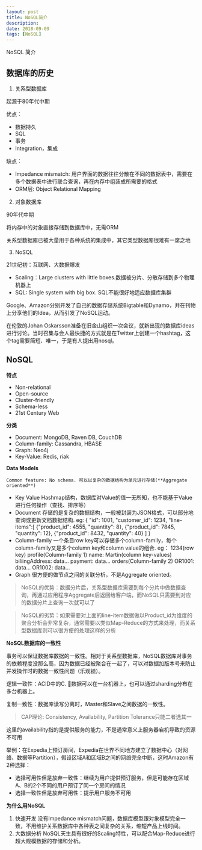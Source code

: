 ```yaml
---
layout: post
title: NoSQL简介
description: 
date: 2018-09-09
tags: [NoSQL]
---
```


NoSQL 简介

<!-- more -->

## 数据库的历史

1. 关系型数据库

起源于80年代中期

优点：
- 数据持久
- SQL
- 事务
- Integration，集成

缺点：
- Impedance mismatch: 用户界面的数据往往分散在不同的数据表中，需要在多个数据表中进行联合查询，再在内存中组装成所需要的格式
- ORM层: Object Relational Mapping

2. 对象数据库

90年代中期

将内存中的对象直接存储到数据库中，无需ORM

关系型数据库已被大量用于各种系统的集成中，其它类型数据库很难有一席之地

3. NoSQL

21世纪初：互联网、大数据爆发
- Scaling：Large clusters with little boxes.数据被分片、分散存储到多个物理机器上
- SQL: Single system with big box. SQL不能很好地适应数据库集群

Google、Amazon分别开发了自己的数据存储系统Bigtable和Dynamo，并在刊物上分享他们的Idea，从而引发了NoSQL运动。

在伦敦的Johan Oskarsson准备在旧金山组织一次会议，就新出现的数据库ideas进行讨论。当时召集与会人最快捷的方式就是在Twitter上创建一个hashtag，这个tag需要简短、唯一，于是有人提出用nosql。

## NoSQL

**特点**
- Non-relational
- Open-source
- Cluster-friendly
- Schema-less
- 21st Century Web

**分类**
- Document: MongoDB, Raven DB, CouchDB
- Column-family: Cassandra, HBASE
- Graph: Neo4j
- Key-Value: Redis, riak

**Data Models**

    Common feature: No schema. 可以以复杂的数据结构为单元进行存储(**Aggregate oriented**)
- Key Value
  Hashmap结构，数据库对Value的值一无所知，也不能基于Value进行任何操作（查找、排序等）
- Document
  存储的是复杂的数据结构，一般被封装为JSON格式，可以部分地查询或更新文档数据结构. eg:
  {
      "id": 1001,
      "customer_id": 1234,
      "line-items":[
          {"product_id": 4555, "quantity": 8},
          {"product_id": 7845, "quantity": 12},
          {"product_id": 8432, "quantity": 40}
      ]
  }
- Column-family
  一个条目row key可以存储多个column-family，每个column-family又是多个column key和column value的组合. eg：
  1234(row key)
    profile(Column-family 1)
        name: Martin(column key-values)
        biliingAddress: data...
        payment: data...
    orders(Column-family 2)
        OR1001: data...
        OR1002: data...
- Graph
  很方便的做节点之间的关联分析，不是Aggregate oriented。

>NoSQL的优势：数据分片后，关系型数据库需要到每个分片中做数据查询，再通过应用程序Aggregate后返回给客户端，而NoSQL只需要到对应的数据分片上查询一次就可以了

>NoSQL的劣势：如果需要对上面的line-item数据做以Product_id为维度的聚合分析会非常复杂，通常需要以类似Map-Reduce的方式来处理，而关系型数据库则可以很方便的处理这样的分析

**NoSQL数据库的一致性**

事务可以保证数据库数据的一致性。相对于关系型数据库，NoSQL数据库对事务的依赖程度没那么高，因为数据已经被聚合在一起了，可以对数据加版本号来防止并发操作时的数据一致性问题（乐观锁）。

逻辑一致性：ACID中的C. 数据可以在一台机器上，也可以通过sharding分布在多台机器上。

复制一致性：数据库读写分离时，Master和Slave之间数据的一致性。

>CAP理论: Consistency, Availability, Partition Tolerance只能二者选其一

这里的availability指的是提供服务的能力，不是通常意义上服务器宕机导致的资源不可用

举例：在Expedia上预订房间，Expedia在世界不同地方建立了数据中心（对网络、数据等Partition），假设区域A和区域B之间的网络完全中断，这时Amazon有2种选择：
- 选择可用性但是放弃一致性：继续为用户提供预订服务，但是可能存在区域A、B的2个不同的用户预订了同一个房间的情况
- 选择一致性但是放弃可用性：提示用户服务不可用

**为什么用NoSQL**

1. 快速开发
   没有Impedance mismatch问题，数据库模型跟对象模型完全一致，不用维护关系数据库中各种表之间复杂的关系，缩短产品上线时间。
2. 大数据分析
   NoSQL天生具有很好的Scaling特性，可以配合Map-Reduce进行超大规模数据的存储和分析。

